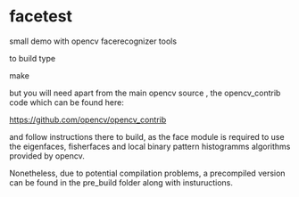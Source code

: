 # facetest
small demo with opencv facerecognizer tools

to build type

make

but you will need apart from the main opencv source , the opencv_contrib code which can be found here:

https://github.com/opencv/opencv_contrib

and follow instructions there to build, as the face module is required to use the eigenfaces, fisherfaces and local binary pattern histogramms algorithms provided by opencv.

Nonetheless, due to potential compilation problems, a precompiled version can be found in the pre_build folder along with instuructions.











